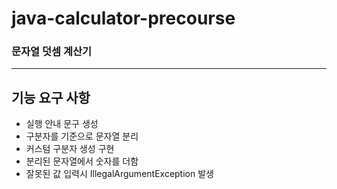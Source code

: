 # java-calculator-precourse
### 문자열 덧셈 계산기

---

## 기능 요구 사항

- 실행 안내 문구 생성 
- 구분자를 기준으로 문자열 분리
- 커스텀 구분자 생성 구현
- 분리된 문자열에서 숫자를 더함
- 잘못된 값 입력시 IllegalArgumentException 발생